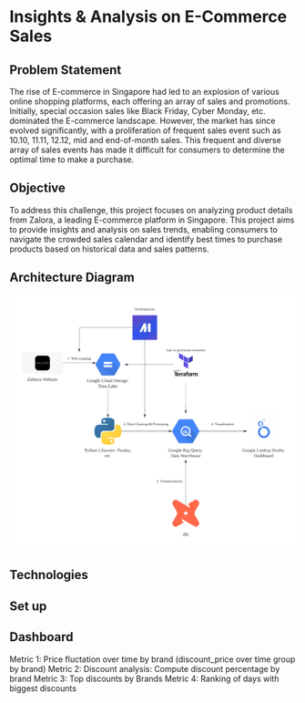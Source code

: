 # Insights & Analysis on E-Commerce Sales

## Problem Statement
The rise of E-commerce in Singapore had led to an explosion of various online shopping platforms, each offering an array of sales and promotions.
Initially, special occasion sales like Black Friday, Cyber Monday, etc. dominated the E-commerce landscape.
However, the market has since evolved significantly, with a proliferation of frequent sales event such as 10.10, 11.11, 12.12, mid and end-of-month sales.
This frequent and diverse array of sales events has made it difficult for consumers to determine the optimal time to make a purchase. 

## Objective
To address this challenge, this project focuses on analyzing product details from Zalora, a leading E-commerce platform in Singapore. This project aims to provide insights and analysis on sales trends, enabling consumers to navigate the crowded sales calendar and identify best times to purchase products based on historical data and sales patterns.

## Architecture Diagram
<div style="text-align: center;">
  <img src="images/E-Commerce Architecture Diagram.png" alt="architecture_diagram" width="600"/>
</div>

## Technologies

## Set up

## Dashboard
Metric 1: Price fluctation over time by brand (discount_price over time group by brand)
Metric 2: Discount analysis: Compute discount percentage by brand 
Metric 3: Top discounts by Brands
Metric 4: Ranking of days with biggest discounts